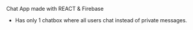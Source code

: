 Chat App made with REACT & Firebase
* Has only 1 chatbox where all users chat instead of private messages.
